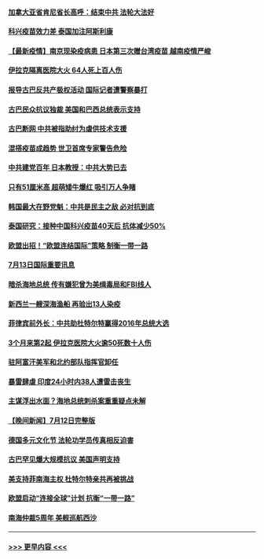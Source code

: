 #### [加拿大亚省肯尼省长高呼：结束中共 法轮大法好](../pages/prog202/a103164798.md?t=07140351) 
#### [科兴疫苗效力差 泰国加注阿斯利康](../pages/prog202/a103164543.md?t=07140351) 
#### [【最新疫情】南京现染疫病患 日本第三次赠台湾疫苗 越南疫情严峻](../pages/prog202/a103164692.md?t=07140351) 
#### [伊拉克隔离医院大火 64人死上百人伤](../pages/prog202/a103164701.md?t=07140351) 
#### [报导古巴反共产极权活动 国际记者遭警察暴打](../pages/prog202/a103164529.md?t=07140351) 
#### [古巴民众抗议独裁 美国和巴西总统表示支持](../pages/prog202/a103164625.md?t=07140351) 
#### [古巴断网 中共被指助纣为虐供技术支援](../pages/prog202/a103164623.md?t=07140351) 
#### [混搭疫苗成趋势 世卫首席专家警告危险](../pages/prog202/a103164539.md?t=07140351) 
#### [中共建党百年 日本教授：中共大势已去](../pages/prog202/a103164593.md?t=07140351) 
#### [只有51厘米高 超萌矮牛爆红 吸引万人争睹](../pages/prog202/a103164494.md?t=07140351) 
#### [韩国最大在野党魁：中共是民主之敌 必对抗到底](../pages/prog202/a103164503.md?t=07140351) 
#### [泰国研究：接种中国科兴疫苗40天后 抗体减少50%](../pages/prog202/a103164469.md?t=07140351) 
#### [欧盟出招！“欧盟连结国际”策略 制衡一带一路](../pages/prog202/a103164426.md?t=07140351) 
#### [7月13日国际重要讯息](../pages/prog202/a103164420.md?t=07140351) 
#### [暗杀海地总统 传有嫌犯曾为美缉毒局和FBI线人](../pages/prog202/a103164363.md?t=07140351) 
#### [新西兰一艘深海渔船 再验出13人染疫](../pages/prog202/a103164291.md?t=07140351) 
#### [菲律宾前外长：中共助杜特尔特赢得2016年总统大选](../pages/prog202/a103164306.md?t=07140351) 
#### [3个月来第2起 伊拉克医院大火逾50死数十人伤](../pages/prog202/a103164246.md?t=07140351) 
#### [驻阿富汗美军和北约部队指挥官卸任](../pages/prog202/a103164034.md?t=07140351) 
#### [暴雷肆虐 印度24小时内38人遭雷击丧生](../pages/prog202/a103164106.md?t=07140351) 
#### [主谋浮出水面？海地总统刺杀案重重疑点未解](../pages/prog202/a103164163.md?t=07140351) 
#### [【晚间新闻】7月12日完整版](../pages/prog202/a103164206.md?t=07140351) 
#### [德国多元文化节  法轮功学员传真相反迫害](../pages/prog202/a103163773.md?t=07140351) 
#### [古巴罕见爆大规模抗议 美国声明支持](../pages/prog202/a103164099.md?t=07140351) 
#### [美支持菲南海主权 杜特尔特亲共再被挑战](../pages/prog202/a103164101.md?t=07140351) 
#### [欧盟启动“连接全球”计划 抗衡“一带一路”](../pages/prog202/a103164041.md?t=07140351) 
#### [南海仲裁5周年 美舰巡航西沙](../pages/prog202/a103163964.md?t=07140351) 

----
#### [ >>> 更早内容 <<< ](../indexes/prog202-earlier.md)
